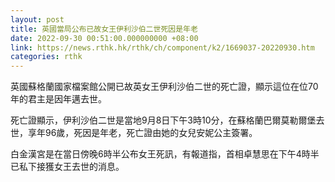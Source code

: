 ```yaml
---
layout: post
title: 英國當局公布已故女王伊利沙伯二世死因是年老
date: 2022-09-30 00:51:00.000000000 +08:00
link: https://news.rthk.hk/rthk/ch/component/k2/1669037-20220930.htm
categories: rthk
---
```


英國蘇格蘭國家檔案館公開已故英女王伊利沙伯二世的死亡證，顯示這位在位70年的君主是因年邁去世。

死亡證顯示，伊利沙伯二世是當地9月8日下午3時10分，在蘇格蘭巴爾莫勒爾堡去世，享年96歲，死因是年老，死亡證由她的女兒安妮公主簽署。

白金漢宮是在當日傍晚6時半公布女王死訊，有報道指，首相卓慧思在下午4時半已私下接獲女王去世的消息。
